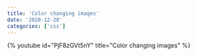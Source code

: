 ```yaml
---
title: 'Color changing images'
date: '2020-12-28'
categories: ['css']
---
```


{% youtube id="PjF8zGVt5nY" title="Color changing images" %}
